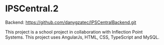 # IPSCentral.2
Backend: https://github.com/danygzatec/IPSCentralBackend.git

This project is a school project in collaboration with Inflection Point Systems.
This project uses AngularJs, HTML, CSS, TypeScript and MySQL.
